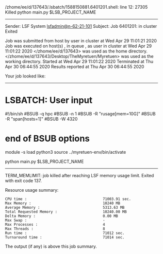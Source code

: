 /zhome/ee/d/137643/.lsbatch/1588150881.6401201.shell: line 12: 27305 Killed                  python main.py $LSB_PROJECT_NAME

------------------------------------------------------------
Sender: LSF System <lsfadmin@n-62-21-101>
Subject: Job 6401201: <NNAgent4NN-Selfplay-50-weighted> in cluster <dcc> Exited

Job <NNAgent4NN-Selfplay-50-weighted> was submitted from host <n-62-27-20> by user <s183905> in cluster <dcc> at Wed Apr 29 11:01:21 2020
Job was executed on host(s) <n-62-21-101>, in queue <hpc>, as user <s183905> in cluster <dcc> at Wed Apr 29 11:01:22 2020
</zhome/ee/d/137643> was used as the home directory.
</zhome/ee/d/137643/Desktop/TheMyretuen/Myretuen> was used as the working directory.
Started at Wed Apr 29 11:01:22 2020
Terminated at Thu Apr 30 06:44:55 2020
Results reported at Thu Apr 30 06:44:55 2020

Your job looked like:

------------------------------------------------------------
# LSBATCH: User input
#!/bin/sh
#BSUB -q hpc
#BSUB -n 1
#BSUB -R "rusage[mem=10G]"
#BSUB -R "span[hosts=1]"
#BSUB -W 4320
# end of BSUB options

module -s load python3
source ../myretuen-env/bin/activate

python main.py $LSB_PROJECT_NAME


------------------------------------------------------------

TERM_MEMLIMIT: job killed after reaching LSF memory usage limit.
Exited with exit code 137.

Resource usage summary:

    CPU time :                                   71003.91 sec.
    Max Memory :                                 10240 MB
    Average Memory :                             5313.63 MB
    Total Requested Memory :                     10240.00 MB
    Delta Memory :                               0.00 MB
    Max Swap :                                   -
    Max Processes :                              4
    Max Threads :                                8
    Run time :                                   71012 sec.
    Turnaround time :                            71014 sec.

The output (if any) is above this job summary.


